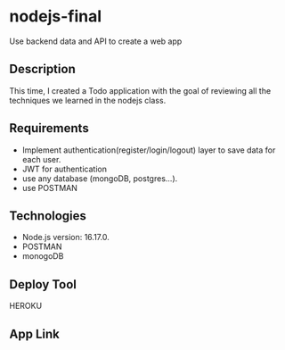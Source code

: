 # nodejs-final
Use backend data and API to create a web app

## Description
This time, I created a Todo application with the goal of reviewing all the techniques we learned in the nodejs class.

## Requirements
* Implement authentication(register/login/logout) layer to save data for each user.
* JWT for authentication
* use any database  (mongoDB, postgres...). 
* use POSTMAN

## Technologies
* Node.js version: 16.17.0.
* POSTMAN
* monogoDB

## Deploy Tool
HEROKU

## App Link




